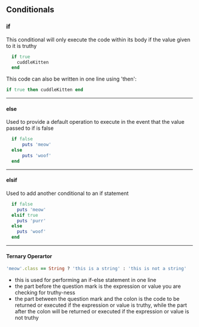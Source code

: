 ## Conditionals

### if
This conditional will only execute the code within its body if the value given to it is truthy


```ruby
  if true
    cuddleKitten
  end
```

This code can also be written in one line using 'then':


```ruby
if true then cuddleKitten end
```

----

#### else

Used to provide a default operation to execute in the event that the value passed to if is false

```ruby
  if false
      puts 'meow'
  else
      puts 'woof'
  end
```

----

#### elsif
Used to add another conditional to an if statement


```ruby
  if false
    puts 'meow'
  elsif true
    puts 'purr'
  else
    puts 'woof'
  end
```

----

#### Ternary Operartor

```ruby
'meow'.class == String ? 'this is a string' : 'this is not a string'
```
- this is used for performing an if-else statement in one line
- the part before the question mark is the expression or value you are checking for truthy-ness
- the part between the question mark and the colon is the code to be returned or executed if the expression or value is truthy, while the part after the colon will be returned or executed if the expression or value is not truthy
